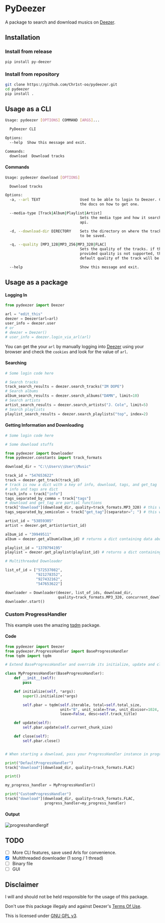 # PyDeezer

A package to search and download musics on [Deezer](https://www.deezer.com/en/).

## Installation

### Install from release

```bash
pip install py-deezer
```

### Install from repository

```bash
git clone https://github.com/Chr1st-oo/pydeezer.git
cd pydeezer
pip install .
```

## Usage as a CLI

```bash
Usage: pydeezer [OPTIONS] COMMAND [ARGS]...

  PyDeezer CLI

Options:
  --help  Show this message and exit.

Commands:
  download  Download tracks
```

#### Commands

```bash
Usage: pydeezer download [OPTIONS]

  Download tracks

Options:
  -a, --arl TEXT                  Used to be able to login to Deezer. Check
                                  the docs on how to get one.

  --media-type [Track|Album|Playlist|Artist]
                                  Sets the media type and how it searches the
                                  api.

  -d, --download-dir DIRECTORY    Sets the directory on where the tracks are
                                  to be saved.

  -q, --quality [MP3_128|MP3_256|MP3_320|FLAC]
                                  Sets the quality of the tracks. if the
                                  provided quality is not supported, the
                                  default quality of the track will be used.

  --help                          Show this message and exit.
```

## Usage as a package

#### Logging In

```python
from pydeezer import Deezer

arl = "edit_this"
deezer = Deezer(arl=arl)
user_info = deezer.user
# or
# deezer = Deezer()
# user_info = deezer.login_via_arl(arl)
```

You can get the your `arl` by manually logging into [Deezer](https://www.deezer.com/) using your browser and check the `cookies` and look for the value of `arl`.

#### Searching

```python
# Some login code here

# Search tracks
track_search_results = deezer.search_tracks("IM DOPE")
# Search albums
album_search_results = deezer.search_albums("DAMN", limit=10)
# Search artists
artist_search_results = deezer.search_artists("J. Cole", limit=5)
# Search playlists
playlist_search_results = deezer.search_playlists("top", index=2)
```

#### Getting Information and Downloading

```python
# Some login code here

# Some download stuffs

from pydeezer import Downloader
from pydeezer.constants import track_formats

download_dir = "C:\\Users\\User\\Music"

track_id = "547653622"
track = deezer.get_track(track_id)
# track is now a dict with a key of info, download, tags, and get_tag
# info and tags are dict
track_info = track["info"]
tags_separated_by_comma = track["tags"]
# download and get_tag are partial functions
track["download"](download_dir, quality=track_formats.MP3_320) # this will download the file, default file name is Filename.[mp3 or flac]
tags_separated_by_semicolon = track["get_tag"](separator="; ") # this will return a dictionary similar to track["tags"] but this will override the default separator

artist_id = "53859305"
artist = deezer.get_artist(artist_id)

album_id = "39949511"
album = deezer.get_album(album_id) # returns a dict containing data about the album

playlist_id = "1370794195"
playlist = deezer.get_playlist(playlist_id) # returns a dict containing data about the playlist

# Multithreaded Downloader

list_of_id = ["572537082",
              "921278352",
              "927432162",
              "547653622"]

downloader = Downloader(deezer, list_of_ids, download_dir,
                        quality=track_formats.MP3_320, concurrent_downloads=2)
downloader.start()
```

### Custom ProgressHandler

This example uses the amazing [tqdm](https://github.com/tqdm/tqdm) package.

#### Code

```python
from pydeezer import Deezer
from pydeezer.ProgressHandler import BaseProgressHandler
from tqdm import tqdm

# Extend BaseProgressHandler and override its initialize, update and close methods accordingly

class MyProgressHandler(BaseProgressHandler):
    def __init__(self):
        pass

    def initialize(self, *args):
        super().initialize(*args)

        self.pbar = tqdm(self.iterable, total=self.total_size,
                         unit="B", unit_scale=True, unit_divisor=1024, 
                         leave=False, desc=self.track_title)

    def update(self):
        self.pbar.update(self.current_chunk_size)

    def close(self):
        self.pbar.close()


# When starting a download, pass your ProgressHandler instance in progress_handler keyword argument.

print("DefaultProgressHandler")
track["download"](download_dir, quality=track_formats.FLAC)

print()

my_progress_handler = MyProgressHandler()

print("CustomProgressHandler")
track["download"](download_dir, quality=track_formats.FLAC,
                  progress_handler=my_progress_handler)

```

#### Output

![progresshandlergif](https://media.giphy.com/media/xa8YtgCbBvK0jSfefa/giphy.gif)

## TODO

- [ ] More CLI features, save used Arls for convenience.
- [x] Multithreaded downloader (1 song / 1 thread)
- [ ] Binary file
- [ ] GUI

## Disclaimer

I will and should not be held responsible for the usage of this package.

Don't use this package illegaly and against Deezer's [Terms Of Use](https://www.deezer.com/legal/cgu).

This is licensed under [GNU GPL v3](https://choosealicense.com/licenses/gpl-3.0/#).
